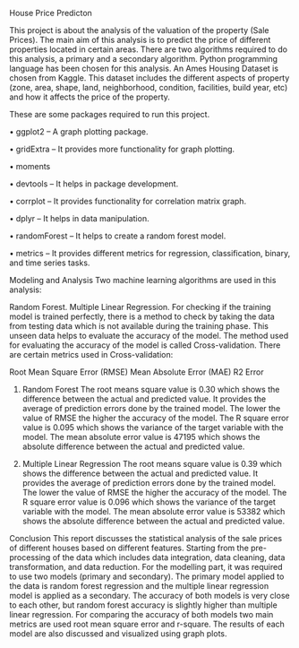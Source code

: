 House Price Predicton

This project is about the analysis of the valuation of the property (Sale Prices). The main aim of this analysis is to predict the price of different properties located in certain areas. There are two algorithms required to do this analysis, a primary and a secondary algorithm. Python programming language has been chosen for this analysis.
An Ames Housing Dataset is chosen from Kaggle. This dataset includes the different aspects of property (zone, area, shape, land, neighborhood, condition, facilities, build year, etc) and how it affects the price of the property.

These are some packages required to run this project.

• ggplot2 – A graph plotting package.

• gridExtra – It provides more functionality for graph plotting.

• moments

• devtools – It helps in package development.

• corrplot – It provides functionality for correlation matrix graph.

• dplyr – It helps in data manipulation.

• randomForest – It helps to create a random forest model.

• metrics – It provides different metrics for regression, classification, binary, and time series tasks.

Modeling and Analysis
Two machine learning algorithms are used in this analysis:

Random Forest.
Multiple Linear Regression.
For checking if the training model is trained perfectly, there is a method to check by taking the data from testing data which is not available during the training phase. This unseen data helps to evaluate the accuracy of the model. The method used for evaluating the accuracy of the model is called Cross-validation. There are certain metrics used in Cross-validation:

Root Mean Square Error (RMSE)
Mean Absolute Error (MAE)
R2 Error
1. Random Forest
The root means square value is 0.30 which shows the difference between the actual and predicted value. It provides the average of prediction errors done by the trained model. The lower the value of RMSE the higher the accuracy of the model. The R square error value is 0.095 which shows the variance of the target variable with the model. The mean absolute error value is 47195 which shows the absolute difference between the actual and predicted value.

2. Multiple Linear Regression
The root means square value is 0.39 which shows the difference between the actual and predicted value. It provides the average of prediction errors done by the trained model. The lower the value of RMSE the higher the accuracy of the model. The R square error value is 0.096 which shows the variance of the target variable with the model. The mean absolute error value is 53382 which shows the absolute difference between the actual and predicted value.

Conclusion
This report discusses the statistical analysis of the sale prices of different houses based on different features. Starting from the pre-processing of the data which includes data integration, data cleaning, data transformation, and data reduction. For the modelling part, it was required to use two models (primary and secondary). The primary model applied to the data is random forest regression and the multiple linear regression model is applied as a secondary. The accuracy of both models is very close to each other, but random forest accuracy is slightly higher than multiple linear regression. For comparing the accuracy of both models two main metrics are used root mean square error and r-square. The results of each model are also discussed and visualized using graph plots.
